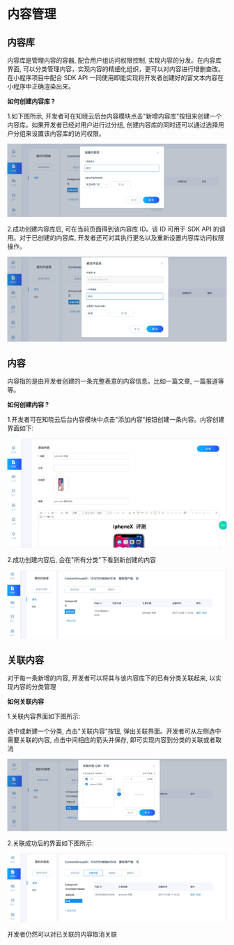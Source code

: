 # 内容管理

## 内容库

内容库是管理内容的容器, 配合用户组访问权限控制, 实现内容的分发。在内容库界面, 可以分类管理内容，实现内容的精细化组织，更可以对内容进行增删查改。 在小程序项目中配合 SDK API 一同使用即能实现将开发者创建好的富文本内容在小程序中正确渲染出来。

**如何创建内容库 ?**

1.如下图所示, 开发者可在知晓云后台内容模块点击"新增内容库"按钮来创建一个内容库。如果开发者已经对用户进行过分组, 创建内容库的同时还可以通过选择用户分组来设置该内容库的访问权限。

![创建内容库](/images/dashboard/content-create-library.jpg)

2.成功创建内容库后, 可在当前页面得到该内容库 ID。该 ID 可用于 SDK API 的调用。对于已创建的内容库, 开发者还可对其执行更名以及重新设置内容库访问权限操作。

![修改内容库](/images/dashboard/content-update-library.jpg)



## 内容

内容指的是由开发者创建的一条完整表意的内容信息。比如一篇文章, 一篇报道等等。

**如何创建内容 ?**

1.开发者可在知晓云后台内容模块中点击"添加内容"按钮创建一条内容。内容创建界面如下:

![如何创建内容](/images/dashboard/content-add-content.jpg)

2.成功创建内容后, 会在"所有分类"下看到新创建的内容

![新增的内容](/images/dashboard/content-add-content-succeed.jpg)



## 关联内容

对于每一条新增的内容, 开发者可以将其与该内容库下的已有分类关联起来, 以实现内容的分类管理


**如何关联内容**

1.关联内容界面如下图所示:

  选中或新建一个分类, 点击"关联内容"按钮, 弹出关联界面。开发者可从左侧选中需要关联的内容, 点击中间相应的箭头并保存, 即可实现内容到分类的关联或者取消

![关联内容界面](/images/dashboard/content-associate.jpg)



2.关联成功后的界面如下图所示:

![成功关联界面](/images/dashboard/content-associate-succeed.jpg)

  开发者仍然可以对已关联的内容取消关联
